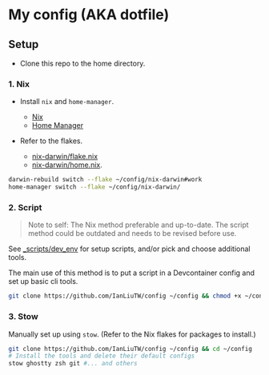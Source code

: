 # My config (AKA dotfile)

## Setup

- Clone this repo to the home directory.

### 1. Nix

- Install `nix` and `home-manager`.

  - [Nix](https://nixos.org/download/)
  - [Home Manager](https://nix-community.github.io/home-manager/)

- Refer to the flakes.

  - [nix-darwin/flake.nix](nix-darwin/flake.nix)
  - [nix-darwin/home.nix](nix-darwin/home.nix).

```bash
darwin-rebuild switch --flake ~/config/nix-darwin#work
home-manager switch --flake ~/config/nix-darwin/
```

### 2. Script

> Note to self: The Nix method preferable and up-to-date. The script method could be outdated and needs to be revised before use.

See [\_scripts/dev_env](_scripts/dev_env) for setup scripts, and/or pick and choose additional tools.

The main use of this method is to put a script in a Devcontainer config and set up basic cli tools.

```bash
git clone https://github.com/IanLiuTW/config ~/config && chmod +x ~/config/_scripts/dev_env/setup_apt.sh && ~/config/_scripts/dev_env/setup_apt.sh
```

### 3. Stow

Manually set up using `stow`. (Refer to the Nix flakes for packages to install.)

```bash
git clone https://github.com/IanLiuTW/config ~/config && cd ~/config
# Install the tools and delete their default configs
stow ghostty zsh git #... and others
```

